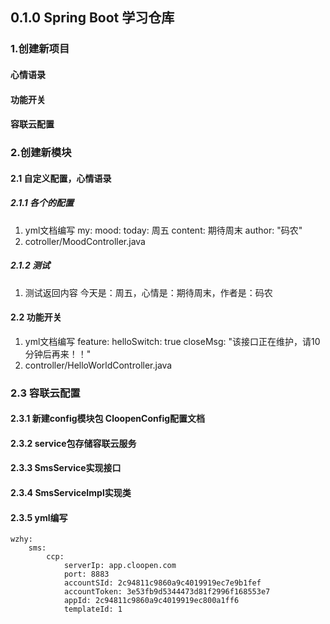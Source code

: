 ## 0.1.0 Spring Boot 学习仓库
### 1.创建新项目
#### 心情语录
#### 功能开关
#### 容联云配置
### 2.创建新模块
#### 2.1 自定义配置，心情语录
##### 2.1.1 各个的配置
1. yml文档编写
   my:
   mood:
   today: 周五
   content: 期待周末
   author: "码农"
2. cotroller/MoodController.java
##### 2.1.2 测试
1. 测试返回内容
   今天是：周五，心情是：期待周末，作者是：码农 
#### 2.2 功能开关
1. yml文档编写
   feature:
   helloSwitch: true
   closeMsg: "该接口正在维护，请10分钟后再来！！"
2. controller/HelloWorldController.java
### 2.3 容联云配置
#### 2.3.1 新建config模块包 CloopenConfig配置文档
#### 2.3.2 service包存储容联云服务
#### 2.3.3 SmsService实现接口
#### 2.3.4 SmsServiceImpl实现类
#### 2.3.5 yml编写

```
wzhy: 
    sms:
        ccp:
            serverIp: app.cloopen.com
            port: 8883
            accountSId: 2c94811c9860a9c4019919ec7e9b1fef
            accountToken: 3e53fb9d5344473d81f2996f168553e7
            appId: 2c94811c9860a9c4019919ec800a1ff6
            templateId: 1